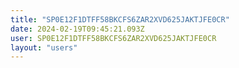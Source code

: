 ```yaml
---
title: "SP0E12F1DTFF58BKCFS6ZAR2XVD625JAKTJFE0CR"
date: 2024-02-19T09:45:21.093Z
user: SP0E12F1DTFF58BKCFS6ZAR2XVD625JAKTJFE0CR
layout: "users"
---
```

    